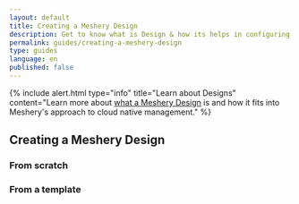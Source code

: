 ```yaml
---
layout: default
title: Creating a Meshery Design
description: Get to know what is Design & how its helps in configuring components
permalink: guides/creating-a-meshery-design
type: guides
language: en
published: false
---
```



{% include alert.html type="info" title="Learn about Designs" content="Learn more about <a href='/concepts/logical/designs'>what a Meshery Design</a> is and how it fits into Meshery's approach to cloud native management." %}

## Creating a Meshery Design

### From scratch

### From a template